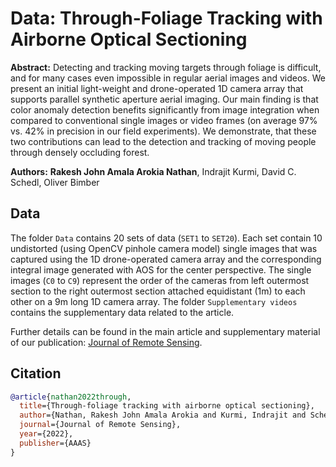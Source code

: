 Data: Through-Foliage Tracking with Airborne Optical Sectioning
====================================================================

**Abstract:**
Detecting and tracking moving targets through foliage is difficult, and for many cases even impossible in regular aerial images and videos. We present an initial light-weight and drone-operated 1D camera array that supports parallel synthetic aperture aerial imaging. Our main finding is that color anomaly detection benefits significantly from image integration when compared to conventional single images or video frames (on average 97\% vs. 42\% in precision in our field experiments). We demonstrate, that these two contributions can lead to the detection and tracking of moving people through densely occluding forest.

**Authors:** **Rakesh John Amala Arokia Nathan**, Indrajit Kurmi, David C. Schedl,  Oliver Bimber



## Data

The  folder `Data` contains 20 sets of data (`SET1` to `SET20`). 
Each set contain 10 undistorted (using OpenCV pinhole camera model) single images that was captured using the 1D drone-operated camera array and the corresponding integral image generated with AOS  for the center perspective. The single images (`C0` to `C9`) represent the order of the cameras from left outermost section to the right outermost section attached equidistant (1m) to each other on a 9m long 1D camera array. 
The folder `Supplementary videos` contains the supplementary data related to the article.

Further details can be found in the main article and supplementary material of our publication: [Journal of Remote Sensing](https://spj.science.org/doi/10.34133/2022/9812765).

## Citation


```bibtex
@article{nathan2022through,
  title={Through-foliage tracking with airborne optical sectioning},
  author={Nathan, Rakesh John Amala Arokia and Kurmi, Indrajit and Schedl, David C and Bimber, Oliver},
  journal={Journal of Remote Sensing},
  year={2022},
  publisher={AAAS}
}

